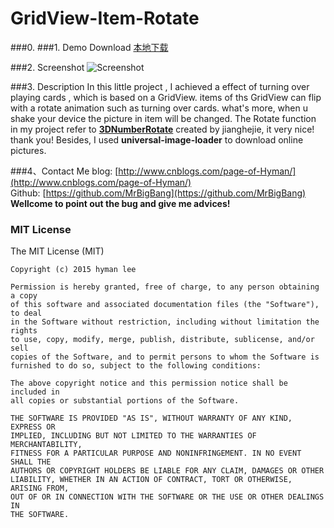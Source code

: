 GridView-Item-Rotate
====================
###0. 
###1. Demo Download
[本地下载](apk/gridview-item-rotate.apk?raw=true "点击下载到本地")  

###2. Screenshot
![Screenshot](apk/gridview-item-rotate.gif)  

###3. Description
In this little project , I achieved a effect of turning over playing cards , which is based on a GridView.  items of ths GridView can flip with a rotate animation such as turning over cards. what's more, when u shake your device the picture in item will be changed.
The Rotate function in my project refer to [**3DNumberRotate**](https://github.com/jianghejie/3DNumberRotate) created by jianghejie, it very nice! thank you! Besides, I used **universal-image-loader** to download online pictures.

###4、Contact Me
blog: [http://www.cnblogs.com/page-of-Hyman/](http://www.cnblogs.com/page-of-Hyman/)  
Github: [https://github.com/MrBigBang](https://github.com/MrBigBang)  
**Wellcome to point out the bug and give me advices!**

### MIT License
The MIT License (MIT)

    Copyright (c) 2015 hyman lee

    Permission is hereby granted, free of charge, to any person obtaining a copy
    of this software and associated documentation files (the "Software"), to deal
    in the Software without restriction, including without limitation the rights
    to use, copy, modify, merge, publish, distribute, sublicense, and/or sell
    copies of the Software, and to permit persons to whom the Software is
    furnished to do so, subject to the following conditions:

    The above copyright notice and this permission notice shall be included in
    all copies or substantial portions of the Software.

    THE SOFTWARE IS PROVIDED "AS IS", WITHOUT WARRANTY OF ANY KIND, EXPRESS OR
    IMPLIED, INCLUDING BUT NOT LIMITED TO THE WARRANTIES OF MERCHANTABILITY,
    FITNESS FOR A PARTICULAR PURPOSE AND NONINFRINGEMENT. IN NO EVENT SHALL THE
    AUTHORS OR COPYRIGHT HOLDERS BE LIABLE FOR ANY CLAIM, DAMAGES OR OTHER
    LIABILITY, WHETHER IN AN ACTION OF CONTRACT, TORT OR OTHERWISE, ARISING FROM,
    OUT OF OR IN CONNECTION WITH THE SOFTWARE OR THE USE OR OTHER DEALINGS IN
    THE SOFTWARE.